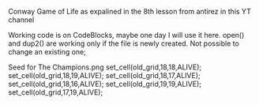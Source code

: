 Conway Game of Life as expalined in the 8th lesson from antirez in this YT channel

Working code is on CodeBlocks, maybe one day I will use it here.
open() and dup2() are working only if the file is newly created. Not possible to change an existing one;

Seed for The Champions.png
    set_cell(old_grid,18,18,ALIVE);
    set_cell(old_grid,18,19,ALIVE);
    set_cell(old_grid,18,17,ALIVE);
    set_cell(old_grid,18,16,ALIVE);
    set_cell(old_grid,19,19,ALIVE);
    set_cell(old_grid,17,19,ALIVE);
